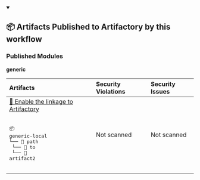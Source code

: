 


<details open>

<summary> <h2> 📦 Artifacts Published to Artifactory by this workflow </h2></summary><p></p>



<h3>Published Modules</h3>



**generic**



| Artifacts | Security Violations | Security Issues |
| :------------ | :--------------------- | :------------------ |
| <a href="https://myplatform.com/">🐸 Enable the linkage to Artifactory</a><br><br><pre>📦 generic-local<br>└── 📁 path<br>    └── 📁 to<br>        └── 📄 artifact2<br><br></pre> | Not scanned | Not scanned |


</details>



